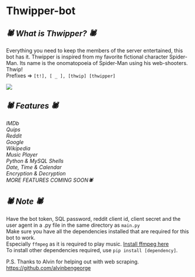 # Thwipper-bot

_<h2>🕷 What is Thwipper? 🕷</h2>_
Everything you need to keep the members of the server entertained, this bot has it. 
Thwipper is inspired from my favorite fictional character Spider-Man. Its name is the onomatopoeia of Spider-Man using his web-shooters. Thwip!<br>
Prefixes => `[t!], [ _ ], [thwip] [thwipper]`<br>

<!-- <img src="\spiderman.png"></img> -->
<img src="https://images2.minutemediacdn.com/image/upload/c_fill,w_912,h_516,f_auto,q_auto,g_auto/shape/cover/entertainment/5b2ec26efae96f818e000001.jpeg"></img>

_<h2>🕷 Features 🕷</h2>_
_IMDb_<br>
_Quips_<br>
_Reddit_<br>
_Google_<br>
_Wikipedia_<br>
_Music Player_<br> 
_Python & MySQL Shells_<br> 
_Date, Time & Calendar_ <br>
_Encryption & Decryption_<br>
_MORE FEATURES COMING SOON🕷_

_<h2>🕷 Note 🕷</h2>_
Have the bot token, SQL password, reddit client id, client secret and the user agent in a .py file in the same directory as `main.py`<br>
Make sure you have all the dependencies installed that are required for this bot to work.<br>
Especially `ffmpeg` as it is required to play music.
<a href="https://ffmpeg.org/download.html">Install ffmpeg here</a><br>
To install other dependencies required, use `pip install [dependency]`.<br>

P.S. Thanks to Alvin for helping out with web scraping.<br>
https://github.com/alvinbengeorge